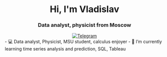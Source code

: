 <div id="header" align="center">
  <h1>Hi, I'm Vladislav</h1>
  <h3>Data analyst, physicist from Moscow</h3>
</div>
<div id="contacts" align="center">
  <a href="https://web.telegram.org/k/#@@vwv_inc">
    <img src="https://img.shields.io/badge/Telegram-blue?style=for-the-badge&logo=telegram&logoColor=white" alt="Telegram"/>
  </a>
</div>
- 💻 Data analyst, Physicist, MSU student, calculus enjoyer
- 🌱 I’m currently learning time series analysis and prediction, SQL, Tableau


<!---
VladislavVoskoboinik/VladislavVoskoboinik is a ✨ special ✨ repository because its `README.md` (this file) appears on your GitHub profile.
You can click the Preview link to take a look at your changes.
--->
